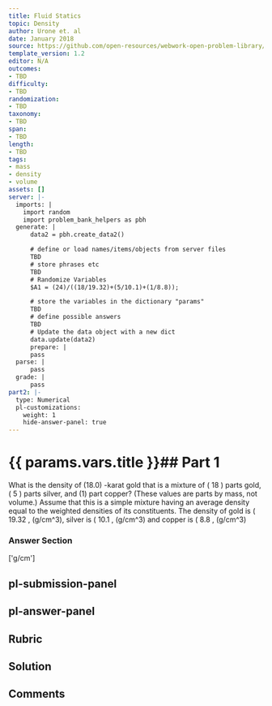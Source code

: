 ```yaml
---
title: Fluid Statics
topic: Density
author: Urone et. al
date: January 2018
source: https://github.com/open-resources/webwork-open-problem-library/tree/master/Contrib/BrockPhysics/College_Physics_Urone/11.Fluid_Statics/NU_U17-11-02-009.pg
template_version: 1.2
editor: N/A
outcomes:
- TBD
difficulty:
- TBD
randomization:
- TBD
taxonomy:
- TBD
span:
- TBD
length:
- TBD
tags:
- mass
- density
- volume
assets: []
server: |-
  imports: |
    import random
    import problem_bank_helpers as pbh
  generate: |
      data2 = pbh.create_data2()

      # define or load names/items/objects from server files
      TBD
      # store phrases etc
      TBD
      # Randomize Variables
      $A1 = (24)/((18/19.32)+(5/10.1)+(1/8.8));

      # store the variables in the dictionary "params"
      TBD
      # define possible answers
      TBD
      # Update the data object with a new dict
      data.update(data2)
      prepare: |
      pass
  parse: |
      pass
  grade: |
      pass
part2: |-
  type: Numerical
  pl-customizations:
    weight: 1
    hide-answer-panel: true
---
```


# {{ params.vars.title }}## Part 1 
What is the density of  (18.0) -karat gold that is a mixture of ( 18 ) parts gold, ( 5 ) parts silver, and (1)  part copper? (These values are parts by mass, not volume.) Assume that this is a simple mixture having an average density equal to the weighted densities of its constituents. The density of gold is ( 19.32 , (g/cm^3), silver is ( 10.1 , (g/cm^3) and copper is ( 8.8 , (g/cm^3) 


### Answer Section 
['g/cm']

## pl-submission-panel 


## pl-answer-panel 


## Rubric 


## Solution 


## Comments 


